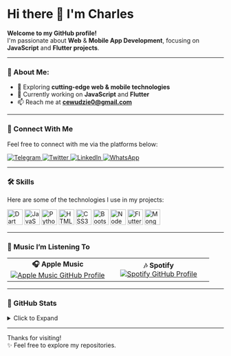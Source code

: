 # Hi there 👋 I'm Charles  

**Welcome to my GitHub profile!**  
I'm passionate about **Web** & **Mobile App Development**, focusing on **JavaScript** and **Flutter projects**.  

---

### 🌟 About Me:  
- 🔭 Exploring **cutting-edge web & mobile technologies**  
- 🌱 Currently working on **JavaScript** and **Flutter**  
- 📫 Reach me at **cewudzie0@gmail.com**  

---

### 🔌 Connect With Me  
Feel free to connect with me via the platforms below:  

<p align="left">
  <a href="https://t.me/creator1811" target="_blank">
    <img src="https://img.shields.io/badge/TELEGRAM-30302f?style=for-the-badge&logo=telegram" alt="Telegram" />
  </a>
  <a href="https://twitter.com/ewudzie_charles" target="_blank">
    <img src="https://img.shields.io/badge/X-30302f?style=for-the-badge&logo=x" alt="Twitter" />
  </a>
  <a href="https://www.linkedin.com/in/charles-ewudzi-b44614210" target="_blank">
    <img src="https://img.shields.io/badge/LINKEDIN-30302f?style=for-the-badge&logo=linkedin" alt="LinkedIn" />
  </a>
  <a href="https://wa.me/233502974161?text=Hello%20Charles!%20I%27m%20coming%20from%20your%20Github%20profile" target="_blank">
    <img src="https://img.shields.io/badge/WHATSAPP-30302f?style=for-the-badge&logo=whatsapp" alt="WhatsApp" />
  </a>
</p>

---

### 🛠️ Skills  
Here are some of the technologies I use in my projects:  

<p align="left">
  <a href="https://dart.dev/" target="_blank"><img src="https://raw.githubusercontent.com/danielcranney/readme-generator/main/public/icons/skills/dart-colored.svg" width="36" height="36" alt="Dart" /></a>
  <a href="https://developer.mozilla.org/en-US/docs/Web/JavaScript" target="_blank"><img src="https://raw.githubusercontent.com/danielcranney/readme-generator/main/public/icons/skills/javascript-colored.svg" width="36" height="36" alt="JavaScript" /></a>
  <a href="https://www.python.org/" target="_blank"><img src="https://raw.githubusercontent.com/danielcranney/readme-generator/main/public/icons/skills/python-colored.svg" width="36" height="36" alt="Python" /></a>
  <a href="https://developer.mozilla.org/en-US/docs/Glossary/HTML5" target="_blank"><img src="https://raw.githubusercontent.com/danielcranney/readme-generator/main/public/icons/skills/html5-colored.svg" width="36" height="36" alt="HTML5" /></a>
  <a href="https://www.w3.org/TR/CSS/#css" target="_blank"><img src="https://raw.githubusercontent.com/danielcranney/readme-generator/main/public/icons/skills/css3-colored.svg" width="36" height="36" alt="CSS3" /></a>
  <a href="https://getbootstrap.com/" target="_blank"><img src="https://raw.githubusercontent.com/danielcranney/readme-generator/main/public/icons/skills/bootstrap-colored.svg" width="36" height="36" alt="Bootstrap" /></a>
  <a href="https://nodejs.org/en/" target="_blank"><img src="https://raw.githubusercontent.com/danielcranney/readme-generator/main/public/icons/skills/nodejs-colored.svg" width="36" height="36" alt="NodeJS" /></a>
  <a href="https://flutter.dev/" target="_blank"><img src="https://raw.githubusercontent.com/danielcranney/readme-generator/main/public/icons/skills/flutter-colored.svg" width="36" height="36" alt="Flutter" /></a>
  <a href="https://www.mongodb.com/" target="_blank"><img src="https://raw.githubusercontent.com/danielcranney/readme-generator/main/public/icons/skills/mongodb-colored.svg" width="36" height="36" alt="MongoDB" /></a>
</p>

---

### 🎵 Music I’m Listening To  
<table width="100%">
  <tr>
    <td align="center" width="50%">
      <b>🎧 Apple Music</b>  
      <br>
      <a href="https://github.com/rayriffy/apple-music-github-profile" target="_blank">
        <img src="https://music-profile.rayriffy.com/theme/dark.svg?uid=001551.2f73d665970a427b9107f8c04e8d6550.1730" alt="Apple Music GitHub Profile" />
      </a>
    </td>
    <td align="center" width="50%">
      <b>🎶 Spotify</b>  
      <br>
      <a href="https://open.spotify.com/user/1idkyf9mjjdraz01w5iqs8oi8" target="_blank">
        <img src="https://spotify-github-profile.kittinanx.com/api/view.svg?uid=1idkyf9mjjdraz01w5iqs8oi8&cover_image=true&theme=default&show_offline=true&background_color=121212&interchange=false" alt="Spotify GitHub Profile" />
      </a>
    </td>
  </tr>
</table>



---

### 🎊 GitHub Stats  
<details>
<summary>Click to Expand</summary>

[![GitHub Streak](https://streak-stats.demolab.com?user=charles2205&theme=dark)](https://git.io/streak-stats)  

[![Top Langs](https://gitstat-repo2.vercel.app/api/top-langs/?username=Charles2205&layout=donut-vertical)](https://github.com/Charles2205/gitstat-repo2)

![GitHub Stats](https://github-readme-stats.vercel.app/api?username=Charles2205&show_icons=true&theme=transparent)
</details>

---

Thanks for visiting!  
✨ Feel free to explore my repositories.  
